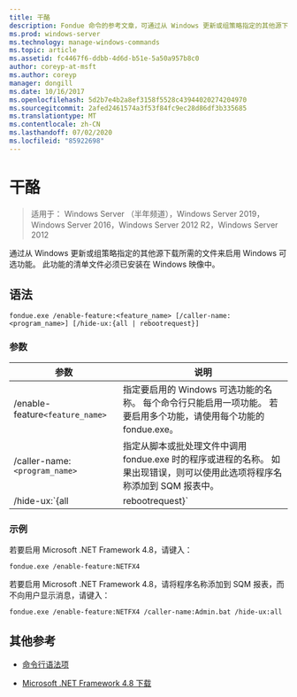 ```yaml
---
title: 干酪
description: Fondue 命令的参考文章，可通过从 Windows 更新或组策略指定的其他源下载所需文件来启用 Windows 可选功能。
ms.prod: windows-server
ms.technology: manage-windows-commands
ms.topic: article
ms.assetid: fc4467f6-ddbb-4d6d-b51e-5a50a957b8c0
author: coreyp-at-msft
ms.author: coreyp
manager: dongill
ms.date: 10/16/2017
ms.openlocfilehash: 5d2b7e4b2a8ef3158f5528c43944020274204970
ms.sourcegitcommit: 2afed2461574a3f53f84fc9ec28d86df3b335685
ms.translationtype: MT
ms.contentlocale: zh-CN
ms.lasthandoff: 07/02/2020
ms.locfileid: "85922698"
---
```

# <a name="fondue"></a>干酪

> 适用于： Windows Server （半年频道），Windows Server 2019，Windows Server 2016，Windows Server 2012 R2，Windows Server 2012

通过从 Windows 更新或组策略指定的其他源下载所需的文件来启用 Windows 可选功能。 此功能的清单文件必须已安装在 Windows 映像中。

## <a name="syntax"></a>语法

```
fondue.exe /enable-feature:<feature_name> [/caller-name:<program_name>] [/hide-ux:{all | rebootrequest}]
```

### <a name="parameters"></a>参数

| 参数 | 说明 |
| --------- | ----------- |
| /enable-feature`<feature_name>` | 指定要启用的 Windows 可选功能的名称。 每个命令行只能启用一项功能。 若要启用多个功能，请使用每个功能的 fondue.exe。 |
| /caller-name:`<program_name>` | 指定从脚本或批处理文件中调用 fondue.exe 时的程序或进程的名称。 如果出现错误，则可以使用此选项将程序名称添加到 SQM 报表中。 |
| /hide-ux:`{all | rebootrequest}` | 使用 "**全部**" 可向用户隐藏所有消息，包括访问 Windows 更新的进度和权限请求。 如果权限是必需的，则操作将失败。<p>使用**rebootrequest**仅隐藏要求重新启动计算机的权限的用户消息。 如果你有控制重新启动请求的脚本，请使用此选项。 |

### <a name="examples"></a>示例

若要启用 Microsoft .NET Framework 4.8，请键入：

```
fondue.exe /enable-feature:NETFX4
```

若要启用 Microsoft .NET Framework 4.8，请将程序名称添加到 SQM 报表，而不向用户显示消息，请键入：

```
fondue.exe /enable-feature:NETFX4 /caller-name:Admin.bat /hide-ux:all
```

## <a name="additional-references"></a>其他参考

- [命令行语法项](command-line-syntax-key.md)

- [Microsoft .NET Framework 4.8 下载](https://dotnet.microsoft.com/download/dotnet-framework/net48)
